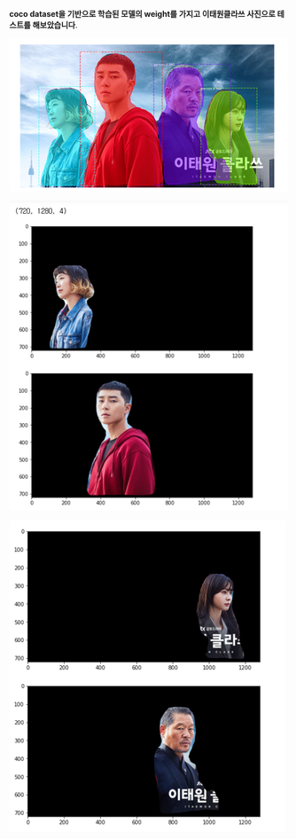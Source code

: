 **coco dataset을 기반으로 학습된 모델의 weight를 가지고 이태원클라쓰 사진으로 테스트를 해보았습니다**.



![result1](readme/result1.PNG)







![result2](readme/result2.PNG)









![result3](readme/result3.PNG)

